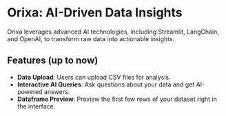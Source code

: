 # Orixa: AI-Driven Data Insights

Orixa leverages advanced AI technologies, including Streamlit, LangChain, and OpenAI, to transform raw data into actionable insights.

## Features (up to now)

- **Data Upload**: Users can upload CSV files for analysis.
- **Interactive AI Queries**: Ask questions about your data and get AI-powered answers.
- **Dataframe Preview**: Preview the first few rows of your dataset right in the interface.


